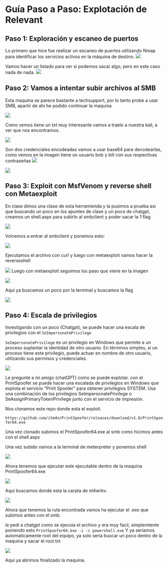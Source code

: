 # **Guía Paso a Paso: Explotación de Relevant**


## Paso 1: Exploración y escaneo de puertos
Lo primero que hice fue realizar un escaneo de puertos utilizando Nmap para identificar los servicios activos en la máquina de destino.
![](Imagenes/1.png)

Vamos hacer un listado para ver si podemos sacar algo, pero en este caso nada de nada.
![](Imagenes/2.png)

## Paso 2: Vamos a intentar subir archivos al SMB

Esta maquina se parece bastante a techsupport, por lo tanto probe a usar SMB, apartir de ahi he podido continuar la maquina

![](Imagenes/3.png)

Como vemos tiene un txt muy interesante vamos a traelo a nuestra kali, a ver que nos encontramos.

![](Imagenes/4.png)


Son dos credenciales encodeadas vamos a usar base64 para decodearlas, como vemos en la imagen tiene un usuario bob y bill con sus respectivas contraseñas
![](Imagenes/5.png)

![](Imagenes/6.png)


## Paso 3: Exploit con MsfVenom y reverse shell con Metaexploit

En clase dimos una clase de esta herramienda y la pusimos a prueba asi que buscando un poco en los apuntes de clase y un poco de chatgpt, creamos un shell.aspx para subirlo al smbclient y poder sacar la 1 flag

![](Imagenes/7.png)

Volvemos a entrar al smbclient y ponemos esto:

![](Imagenes/8.png)

Ejecutamos el archivo con curl y luego con metaexploit vamos hacer la reverseshell

![](Imagenes/10.png)
Luego con metaexploit seguimos los paso que viene en la imagen

![](Imagenes/9.png)

Aqui ya buscamos un poco por la terminal y buscamos la flag

![](Imagenes/11.png)

## Paso 4: Escala de privilegios
Investigando con un poco (Chatgpt), se puede hacer una escala de privilegios con el `SeImpersonatePrivilege`

`SeImpersonatePrivilege` es un privilegio en Windows que permite a un proceso suplantar la identidad de otro usuario. En términos simples, si un proceso tiene este privilegio, puede actuar en nombre de otro usuario, utilizando sus permisos y credenciales.

![](Imagenes/12.png)

Le pregunte a mi amigo (chatGPT) como se puede explotar. con el PrintSpoofer se puede hacer una escalada de privilegios en Windows que explota el servicio "Print Spooler" para obtener privilegios SYSTEM. Usa una combinación de los privilegios SeImpersonatePrivilege o SeAssignPrimaryTokenPrivilege junto con el servicio de impresión.

Nos clonamos este repo donde esta el exploit.

`https://github.com/itm4n/PrintSpoofer/releases/download/v1.0/PrintSpoofer64.exe`

Una vez clonado subimos el PrintSpoofer64.exe al smb como hicimos antes con el shell.aspx

Una vez subido vamos a la terminal de meterpreter y ponemos shell

![](Imagenes/13.png)

Ahora tenemos que ejecutar este ejecutable dentro de la maquina PrintSpoofer64.exe

![](Imagenes/14.png)

Aqui buscamos donde esta la carpta de nt4wrkv.

![](Imagenes/15.png)

Ahora que tenemos la ruta encontrada vamos ha ejecutar el .exe que subimos antes con el smb.

le pedi a chatgpt como se ejecuta el archivo y era muy facil, simplemtente poniendo esto `PrintSpoofer64.exe -i -c powershell.exe`
Y ya seriamos automaticamente root del equipo, ya solo seria buscar un poco dentro de la maquina y sacar el root.txt

![](Imagenes/16.png)

Aqui ya abrimos finalizado la maquina.
